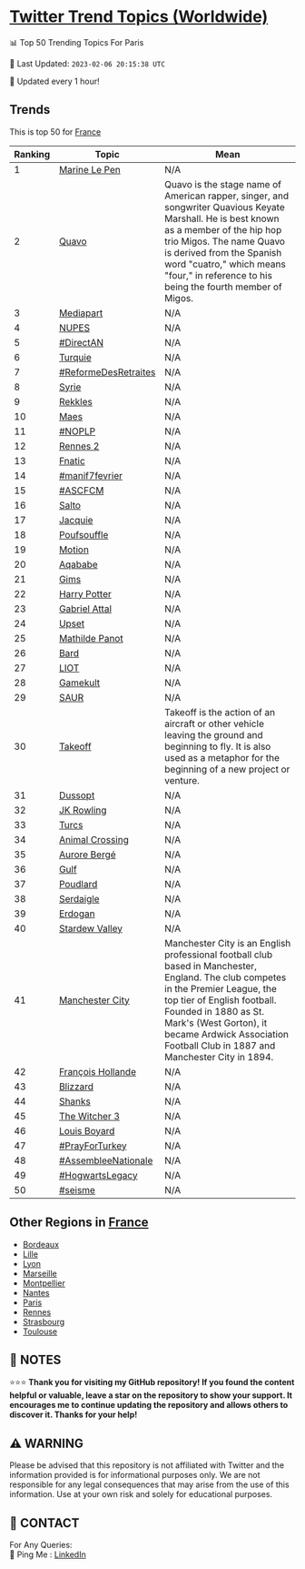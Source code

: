 [Twitter Trend Topics (Worldwide)](https://github.com/ErcinDedeoglu/Twitter-Trend-Topics)
==========


📊 Top 50 Trending Topics For Paris

📆 Last Updated: `2023-02-06 20:15:38 UTC`

🔧 Updated every 1 hour!


## Trends

This is top 50 for [France](</France>)

| Ranking | Topic | Mean |
| ------- | ------------ | ------------ |
| 1 | [Marine Le Pen](http://twitter.com/search?q=Marine+Le+Pen) | N/A |
| 2 | [Quavo](http://twitter.com/search?q=Quavo) | Quavo is the stage name of American rapper, singer, and songwriter Quavious Keyate Marshall. He is best known as a member of the hip hop trio Migos. The name Quavo is derived from the Spanish word "cuatro," which means "four," in reference to his being the fourth member of Migos. |
| 3 | [Mediapart](http://twitter.com/search?q=Mediapart) | N/A |
| 4 | [NUPES](http://twitter.com/search?q=NUPES) | N/A |
| 5 | [#DirectAN](http://twitter.com/search?q=%23DirectAN) | N/A |
| 6 | [Turquie](http://twitter.com/search?q=Turquie) | N/A |
| 7 | [#ReformeDesRetraites](http://twitter.com/search?q=%23ReformeDesRetraites) | N/A |
| 8 | [Syrie](http://twitter.com/search?q=Syrie) | N/A |
| 9 | [Rekkles](http://twitter.com/search?q=Rekkles) | N/A |
| 10 | [Maes](http://twitter.com/search?q=Maes) | N/A |
| 11 | [#NOPLP](http://twitter.com/search?q=%23NOPLP) | N/A |
| 12 | [Rennes 2](http://twitter.com/search?q=Rennes+2) | N/A |
| 13 | [Fnatic](http://twitter.com/search?q=Fnatic) | N/A |
| 14 | [#manif7fevrier](http://twitter.com/search?q=%23manif7fevrier) | N/A |
| 15 | [#ASCFCM](http://twitter.com/search?q=%23ASCFCM) | N/A |
| 16 | [Salto](http://twitter.com/search?q=Salto) | N/A |
| 17 | [Jacquie](http://twitter.com/search?q=Jacquie) | N/A |
| 18 | [Poufsouffle](http://twitter.com/search?q=Poufsouffle) | N/A |
| 19 | [Motion](http://twitter.com/search?q=Motion) | N/A |
| 20 | [Aqababe](http://twitter.com/search?q=Aqababe) | N/A |
| 21 | [Gims](http://twitter.com/search?q=Gims) | N/A |
| 22 | [Harry Potter](http://twitter.com/search?q=Harry+Potter) | N/A |
| 23 | [Gabriel Attal](http://twitter.com/search?q=Gabriel+Attal) | N/A |
| 24 | [Upset](http://twitter.com/search?q=Upset) | N/A |
| 25 | [Mathilde Panot](http://twitter.com/search?q=Mathilde+Panot) | N/A |
| 26 | [Bard](http://twitter.com/search?q=Bard) | N/A |
| 27 | [LIOT](http://twitter.com/search?q=LIOT) | N/A |
| 28 | [Gamekult](http://twitter.com/search?q=Gamekult) | N/A |
| 29 | [SAUR](http://twitter.com/search?q=SAUR) | N/A |
| 30 | [Takeoff](http://twitter.com/search?q=Takeoff) | Takeoff is the action of an aircraft or other vehicle leaving the ground and beginning to fly. It is also used as a metaphor for the beginning of a new project or venture. |
| 31 | [Dussopt](http://twitter.com/search?q=Dussopt) | N/A |
| 32 | [JK Rowling](http://twitter.com/search?q=JK+Rowling) | N/A |
| 33 | [Turcs](http://twitter.com/search?q=Turcs) | N/A |
| 34 | [Animal Crossing](http://twitter.com/search?q=Animal+Crossing) | N/A |
| 35 | [Aurore Bergé](http://twitter.com/search?q=Aurore+Berg%c3%a9) | N/A |
| 36 | [Gulf](http://twitter.com/search?q=Gulf) | N/A |
| 37 | [Poudlard](http://twitter.com/search?q=Poudlard) | N/A |
| 38 | [Serdaigle](http://twitter.com/search?q=Serdaigle) | N/A |
| 39 | [Erdogan](http://twitter.com/search?q=Erdogan) | N/A |
| 40 | [Stardew Valley](http://twitter.com/search?q=Stardew+Valley) | N/A |
| 41 | [Manchester City](http://twitter.com/search?q=Manchester+City) | Manchester City is an English professional football club based in Manchester, England. The club competes in the Premier League, the top tier of English football. Founded in 1880 as St. Mark's (West Gorton), it became Ardwick Association Football Club in 1887 and Manchester City in 1894. |
| 42 | [François Hollande](http://twitter.com/search?q=Fran%c3%a7ois+Hollande) | N/A |
| 43 | [Blizzard](http://twitter.com/search?q=Blizzard) | N/A |
| 44 | [Shanks](http://twitter.com/search?q=Shanks) | N/A |
| 45 | [The Witcher 3](http://twitter.com/search?q=The+Witcher+3) | N/A |
| 46 | [Louis Boyard](http://twitter.com/search?q=Louis+Boyard) | N/A |
| 47 | [#PrayForTurkey](http://twitter.com/search?q=%23PrayForTurkey) | N/A |
| 48 | [#AssembleeNationale](http://twitter.com/search?q=%23AssembleeNationale) | N/A |
| 49 | [#HogwartsLegacy](http://twitter.com/search?q=%23HogwartsLegacy) | N/A |
| 50 | [#seisme](http://twitter.com/search?q=%23seisme) | N/A |



## Other Regions in [France](</France>)

* [Bordeaux](</France/Bordeaux.md>)
* [Lille](</France/Lille.md>)
* [Lyon](</France/Lyon.md>)
* [Marseille](</France/Marseille.md>)
* [Montpellier](</France/Montpellier.md>)
* [Nantes](</France/Nantes.md>)
* [Paris](</France/Paris.md>)
* [Rennes](</France/Rennes.md>)
* [Strasbourg](</France/Strasbourg.md>)
* [Toulouse](</France/Toulouse.md>)



## 📝 NOTES

⭐⭐⭐ **Thank you for visiting my GitHub repository! If you found the content helpful or valuable, leave a star on the repository to show your support. It encourages me to continue updating the repository and allows others to discover it. Thanks for your help!**


## ⚠️ WARNING

Please be advised that this repository is not affiliated with Twitter and the information provided is for informational purposes only. We are not responsible for any legal consequences that may arise from the use of this information. Use at your own risk and solely for educational purposes.


## 📨 CONTACT

 For Any Queries:  
            🏓 Ping Me : [LinkedIn](https://www.linkedin.com/in/ercindedeoglu/)
